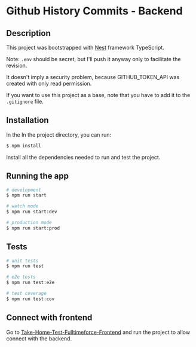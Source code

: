 # Github History Commits - Backend

## Description

This project was bootstrapped with [Nest](https://github.com/nestjs/nest) framework TypeScript.

Note: `.env` should be secret, but I'll push it anyway only to facilitate the revision. 

It doesn't imply a security problem, because GITHUB_TOKEN_API was created with only read permission.

If you want to use this project as a base, note that you have to add it to the `.gitignore` file.

## Installation

In the In the project directory, you can run:

```bash
$ npm install
```

Install all the dependencies needed to run and test the project.

## Running the app

```bash
# development
$ npm run start

# watch mode
$ npm run start:dev

# production mode
$ npm run start:prod
```

## Tests

```bash
# unit tests
$ npm run test

# e2e tests
$ npm run test:e2e

# test coverage
$ npm run test:cov
```

## Connect with frontend

Go to [Take-Home-Test-Fulltimeforce-Frontend](https://github.com/Franccesco1907/Take-Home-Test-Fulltimeforce-Frontend) and run the project to allow connect with the backend.
